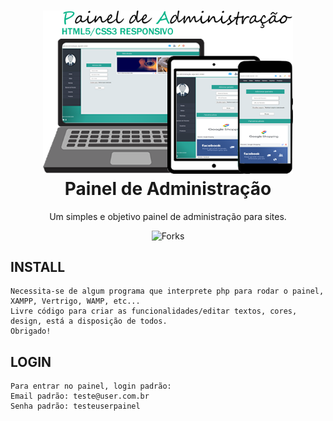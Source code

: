 <h1 align="center"> 
<img src="https://github.com/ndesigner/PainelDeAdministracao/blob/master/painel/assets/images/arte.png" width="400" alt="Painel">
<br>
<b>Painel de Administração</b>
</h1>
<p align="center">Um simples e objetivo painel de administração para sites.</p>

<p align="center">
   <img src="https://img.shields.io/github/forks/ndesigner/paineldeadministracao.svg" alt="Forks">
</p>

## INSTALL
```
Necessita-se de algum programa que interprete php para rodar o painel, XAMPP, Vertrigo, WAMP, etc...
Livre código para criar as funcionalidades/editar textos, cores, design, está a disposição de todos.
Obrigado!
```
## LOGIN
```
Para entrar no painel, login padrão:
Email padrão: teste@user.com.br
Senha padrão: testeuserpainel
```
